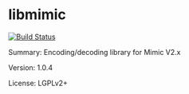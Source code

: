 #           libmimic

[![Build Status](https://travis-ci.org/UnitedRPMs/libmimic.svg?branch=master)](https://travis-ci.org/UnitedRPMs/libmimic)
 
Summary:        Encoding/decoding library for Mimic V2.x
 
Version:        1.0.4
 
License:        LGPLv2+
 
